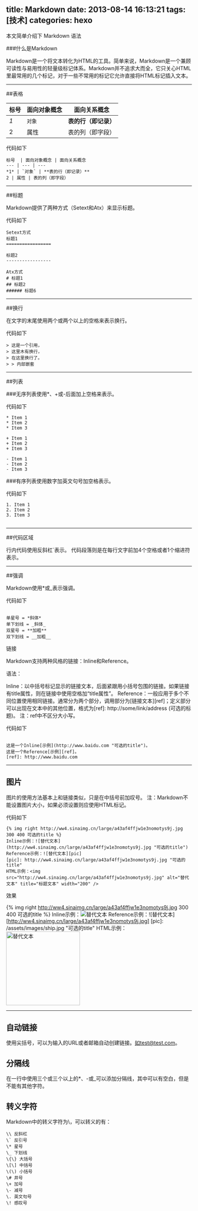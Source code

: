 title: Markdown 
date: 2013-08-14 16:13:21
tags: [技术]
categories: hexo
---
本文简单介绍下 Markdown 语法
<!-- more -->

###什么是Markdown

Markdown是一个将文本转化为HTML的工具。简单来说，Markdown是一个兼顾可读性与易用性的轻量级标记体系。Markdown并不追求大而全，它只关心HTML里最常用的几个标记，对于一些不常用的标记它允许直接将HTML标记插入文本。

****

##表格

标号  | 面向对象概念 | 面向关系概念 
--- | --- | ---
*1* | `对象` | **表的行（即记录）**
2 | 属性 | 表的列（即字段）

代码如下

```
标号  | 面向对象概念 | 面向关系概念 
--- | --- | ---
*1* | `对象` | **表的行（即记录）**
2 | 属性 | 表的列（即字段）

```

****

##标题

Markdown提供了两种方式（Setext和Atx）来显示标题。

代码如下

```
Setext方式
标题1
=================

标题2
-----------------

Atx方式
# 标题1
## 标题2
###### 标题6

```
****

##换行

在文字的末尾使用两个或两个以上的空格来表示换行。

代码如下

```
> 这是一个引用，
> 这里木有换行，   
> 在这里换行了。
> > 内部嵌套

```
****

##列表

###无序列表使用*、+或-后面加上空格来表示。

代码如下 

```
* Item 1
* Item 2
* Item 3

+ Item 1
+ Item 2
+ Item 3

- Item 1
- Item 2
- Item 3

```


###有序列表使用数字加英文句号加空格表示。


代码如下 

```
1. Item 1
2. Item 2
3. Item 3


```

****

##代码区域

行内代码使用反斜杠`表示。 
代码段落则是在每行文字前加4个空格或者1个缩进符表示。

****


##强调

Markdown使用\*或\_表示强调。


代码如下 

```

单星号 = *斜体*
单下划线 = _斜体_
双星号 = **加粗**
双下划线 = __加粗__

```

链接

Markdown支持两种风格的链接：Inline和Reference。

语法：

Inline：以中括号标记显示的链接文本，后面紧跟用小括号包围的链接。如果链接有title属性，则在链接中使用空格加“title属性”。
Reference：一般应用于多个不同位置使用相同链接。通常分为两个部分，调用部分为[链接文本][ref]；定义部分可以出现在文本中的其他位置，格式为[ref]: http://some/link/address (可选的标题)。 
注：ref中不区分大小写。

代码如下 

```

这是一个Inline[示例](http://www.baidu.com "可选的title")。
这是一个Reference[示例][ref]。
[ref]: http://www.baidu.com 

```

****

## 图片

图片的使用方法基本上和链接类似，只是在中括号前加叹号。 
注：Markdown不能设置图片大小，如果必须设置则应使用HTML标记<img>。

代码如下 

```
{% img right http://ww4.sinaimg.cn/large/a43af4ffjw1e3nomotys9j.jpg 300 400 可选的title %}
Inline示例：![替代文本](http://ww4.sinaimg.cn/large/a43af4ffjw1e3nomotys9j.jpg "可选的title")
Reference示例：![替代文本][pic]
[pic]: http://ww4.sinaimg.cn/large/a43af4ffjw1e3nomotys9j.jpg "可选的title"
HTML示例：<img src="http://ww4.sinaimg.cn/large/a43af4ffjw1e3nomotys9j.jpg" alt="替代文本" title="标题文本" width="200" />

```
效果

{% img right http://ww4.sinaimg.cn/large/a43af4ffjw1e3nomotys9j.jpg 300 400 可选的title %}
Inline示例：![替代文本](http://ww4.sinaimg.cn/large/a43af4ffjw1e3nomotys9j.jpg "可选的title")
Reference示例：![替代文本][http://ww4.sinaimg.cn/large/a43af4ffjw1e3nomotys9j.jpg]
[pic]: /assets/images/ship.jpg "可选的title"
HTML示例：<img src="http://ww4.sinaimg.cn/large/a43af4ffjw1e3nomotys9j.jpg" alt="替代文本" title="标题文本" width="200" />

****


## 自动链接

使用尖括号，可以为输入的URL或者邮箱自动创建链接。如test@test.com。

## 分隔线

在一行中使用三个或三个以上的*、-或_可以添加分隔线，其中可以有空白，但是不能有其他字符。

## 转义字符

Markdown中的转义字符为\，可以转义的有：
```
\\ 反斜杠
\` 反引号
\* 星号
\_ 下划线
\{\} 大括号
\[\] 中括号
\(\) 小括号
\# 井号
\+ 加号
\- 减号
\. 英文句号
\! 感叹号

```



